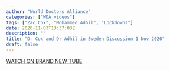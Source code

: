 ```yaml
---
author: "World Doctors Alliance"
categories: ["WDA videos"]
tags: ["Zac Cox", "Mohammed Adhil", "Lockdowns"]
date: 2020-11-03T13:37:03Z
description: ""
title: "Dr Cox and Dr Adhil in Sweden Discussion 1 Nov 2020"
draft: false
---
```


[WATCH ON BRAND NEW TUBE](https://brandnewtube.com/watch/dr-cox-and-dr-adhil-in-sweden-discussion-1-nov-2020_5kgW3F5OpViAFui.html)
